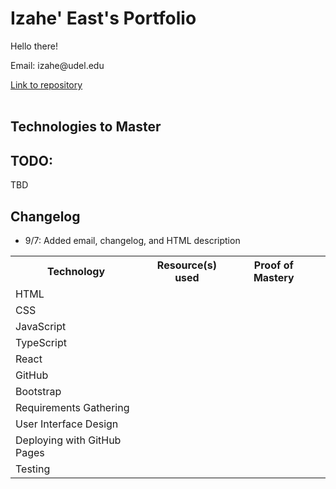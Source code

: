 <html>
    <head>
    </head>
    <body>
        <!-- Top -->
        <h1>Izahe' East's Portfolio</h1>
        <p>Hello there!</p>
        <p>Email: izahe@udel.edu</p>
        <a href = "https://github.com/Izahe/Portfolio"> Link to repository </a>
        <br></br>
        <h2> Technologies to Master </h2>
        <table>
            <tr>
                <th> Technology </th>
                <th> Resource(s) used </th>
                <th> Proof of Mastery <th>
            </tr>
            <tr>
                <td> HTML </td>
            </tr>
            <tr>
                <td> CSS </td>
            </tr>
            <tr>
                <td> JavaScript </td>
            </tr>
            <tr>
                <td> TypeScript </td>
            </tr>
            <tr>
                <td> React </td>
            </tr>
            <tr>
                <td> GitHub </td>
            </tr>
            <tr>
                <td> Bootstrap </td>
            </tr>
            <tr>
                <td> Requirements Gathering </td>
            </tr>
            <tr>
                <td> User Interface Design </td>
            </tr>
            <tr>
                <td> Deploying with GitHub Pages </td>
            <tr>
            </tr>
            <tr>
                <td> Testing </td>
            </tr>
        <h2> TODO: </h2>
            <p> TBD </p>
        <h2> Changelog </h2>
            <ul>
                <li> 9/7: Added email, changelog, and HTML description </li>
            </ul>
    </body>
</html>
